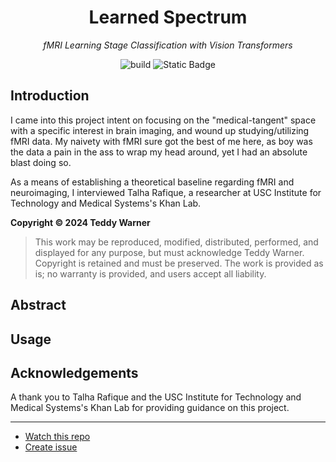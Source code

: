 <h1 align="center">
Learned Spectrum
</h1>

<p align="center">
<em>fMRI Learning Stage Classification with Vision Transformers</em>
</p>

<center>

![build](https://github.com/buttons/github-buttons/workflows/build/badge.svg)
![Static Badge](https://img.shields.io/badge/spaces-blue?style=flat&logo=huggingface&label=Hugging%20Face&labelColor=grey&color=blue&link=https%3A%2F%2Fhuggingface.co%2Fspaces%2Ftwarner%2FlearnedSpectrum)

</center>

## Introduction

I came into this project intent on focusing on the "medical-tangent" space with a specific interest in brain imaging, and wound up studying/utilizing fMRI data. My naivety with fMRI sure got the best of me here, as boy was the data a pain in the ass to wrap my head around, yet I had an absolute blast doing so.

As a means of establishing a theoretical baseline regarding fMRI and neuroimaging, I interviewed Talha Rafique, a researcher at USC Institute for Technology and Medical Systems's Khan Lab.

**Copyright © 2024 Teddy Warner**
> This work may be reproduced, modified, distributed, performed, and displayed for any purpose,
> but must acknowledge Teddy Warner. Copyright is retained and must be preserved. 
> The work is provided as is; no warranty is provided, and users accept all liability.

## Abstract


## Usage


## Acknowledgements 
A thank you to Talha Rafique and the USC Institute for Technology and Medical Systems's Khan Lab for providing guidance on this project.

---
- [Watch this repo](https://github.com/Twarner491/learnedSpectrum/subscription)
- [Create issue](https://github.com/Twarner491/learnedSpectrum/issues/new)
